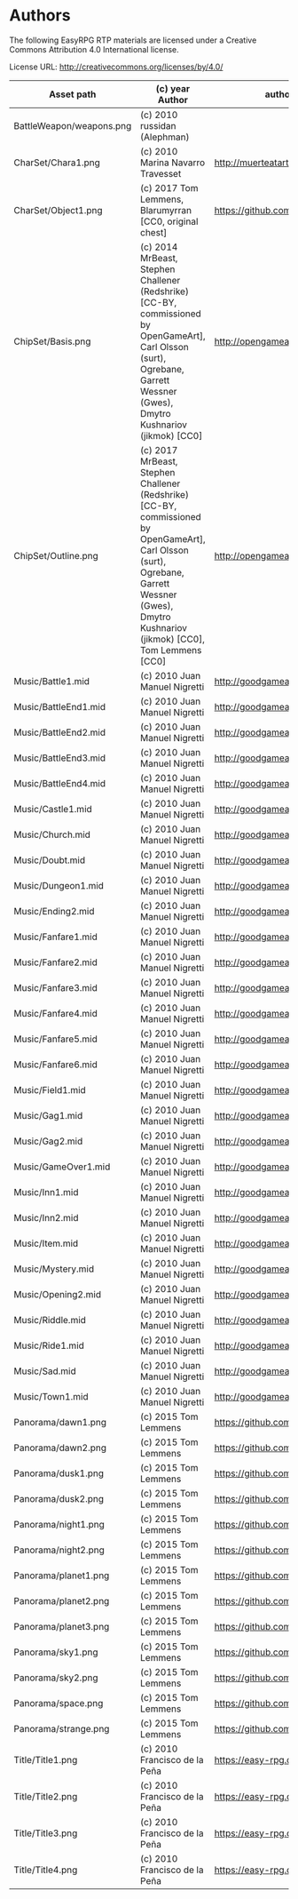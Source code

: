 Authors
=======

The following EasyRPG RTP materials are licensed under a
Creative Commons Attribution 4.0 International license.

License URL: http://creativecommons.org/licenses/by/4.0/

Asset path                  | (c) year Author                   | author URL
----------------------------|-----------------------------------|------------------------------------
BattleWeapon/weapons.png    | (c) 2010 russidan (Alephman)      |
CharSet/Chara1.png          | (c) 2010 Marina Navarro Travesset | http://muerteatartajo.blogspot.com/
CharSet/Object1.png         | (c) 2017 Tom Lemmens, Blarumyrran [CC0, original chest] | https://github.com/lemtom
ChipSet/Basis.png           | (c) 2014 MrBeast, Stephen Challener (Redshrike) [CC-BY, commissioned by OpenGameArt], Carl Olsson (surt), Ogrebane, Garrett Wessner (Gwes), Dmytro Kushnariov (jikmok) [CC0] | http://opengameart.org/
ChipSet/Outline.png         | (c) 2017 MrBeast, Stephen Challener (Redshrike) [CC-BY, commissioned by OpenGameArt], Carl Olsson (surt), Ogrebane, Garrett Wessner (Gwes), Dmytro Kushnariov (jikmok) [CC0], Tom Lemmens [CC0] | http://opengameart.org/
Music/Battle1.mid           | (c) 2010 Juan Manuel Nigretti     | http://goodgameaudio.com.ar/
Music/BattleEnd1.mid        | (c) 2010 Juan Manuel Nigretti     | http://goodgameaudio.com.ar/
Music/BattleEnd2.mid        | (c) 2010 Juan Manuel Nigretti     | http://goodgameaudio.com.ar/
Music/BattleEnd3.mid        | (c) 2010 Juan Manuel Nigretti     | http://goodgameaudio.com.ar/
Music/BattleEnd4.mid        | (c) 2010 Juan Manuel Nigretti     | http://goodgameaudio.com.ar/
Music/Castle1.mid           | (c) 2010 Juan Manuel Nigretti     | http://goodgameaudio.com.ar/
Music/Church.mid            | (c) 2010 Juan Manuel Nigretti     | http://goodgameaudio.com.ar/
Music/Doubt.mid             | (c) 2010 Juan Manuel Nigretti     | http://goodgameaudio.com.ar/
Music/Dungeon1.mid          | (c) 2010 Juan Manuel Nigretti     | http://goodgameaudio.com.ar/
Music/Ending2.mid           | (c) 2010 Juan Manuel Nigretti     | http://goodgameaudio.com.ar/
Music/Fanfare1.mid          | (c) 2010 Juan Manuel Nigretti     | http://goodgameaudio.com.ar/
Music/Fanfare2.mid          | (c) 2010 Juan Manuel Nigretti     | http://goodgameaudio.com.ar/
Music/Fanfare3.mid          | (c) 2010 Juan Manuel Nigretti     | http://goodgameaudio.com.ar/
Music/Fanfare4.mid          | (c) 2010 Juan Manuel Nigretti     | http://goodgameaudio.com.ar/
Music/Fanfare5.mid          | (c) 2010 Juan Manuel Nigretti     | http://goodgameaudio.com.ar/
Music/Fanfare6.mid          | (c) 2010 Juan Manuel Nigretti     | http://goodgameaudio.com.ar/
Music/Field1.mid            | (c) 2010 Juan Manuel Nigretti     | http://goodgameaudio.com.ar/
Music/Gag1.mid              | (c) 2010 Juan Manuel Nigretti     | http://goodgameaudio.com.ar/
Music/Gag2.mid              | (c) 2010 Juan Manuel Nigretti     | http://goodgameaudio.com.ar/
Music/GameOver1.mid         | (c) 2010 Juan Manuel Nigretti     | http://goodgameaudio.com.ar/
Music/Inn1.mid              | (c) 2010 Juan Manuel Nigretti     | http://goodgameaudio.com.ar/
Music/Inn2.mid              | (c) 2010 Juan Manuel Nigretti     | http://goodgameaudio.com.ar/
Music/Item.mid              | (c) 2010 Juan Manuel Nigretti     | http://goodgameaudio.com.ar/
Music/Mystery.mid           | (c) 2010 Juan Manuel Nigretti     | http://goodgameaudio.com.ar/
Music/Opening2.mid          | (c) 2010 Juan Manuel Nigretti     | http://goodgameaudio.com.ar/
Music/Riddle.mid            | (c) 2010 Juan Manuel Nigretti     | http://goodgameaudio.com.ar/
Music/Ride1.mid             | (c) 2010 Juan Manuel Nigretti     | http://goodgameaudio.com.ar/
Music/Sad.mid               | (c) 2010 Juan Manuel Nigretti     | http://goodgameaudio.com.ar/
Music/Town1.mid             | (c) 2010 Juan Manuel Nigretti     | http://goodgameaudio.com.ar/
Panorama/dawn1.png          | (c) 2015 Tom Lemmens              | https://github.com/lemtom
Panorama/dawn2.png          | (c) 2015 Tom Lemmens              | https://github.com/lemtom
Panorama/dusk1.png          | (c) 2015 Tom Lemmens              | https://github.com/lemtom
Panorama/dusk2.png          | (c) 2015 Tom Lemmens              | https://github.com/lemtom
Panorama/night1.png         | (c) 2015 Tom Lemmens              | https://github.com/lemtom
Panorama/night2.png         | (c) 2015 Tom Lemmens              | https://github.com/lemtom
Panorama/planet1.png        | (c) 2015 Tom Lemmens              | https://github.com/lemtom
Panorama/planet2.png        | (c) 2015 Tom Lemmens              | https://github.com/lemtom
Panorama/planet3.png        | (c) 2015 Tom Lemmens              | https://github.com/lemtom
Panorama/sky1.png           | (c) 2015 Tom Lemmens              | https://github.com/lemtom
Panorama/sky2.png           | (c) 2015 Tom Lemmens              | https://github.com/lemtom
Panorama/space.png          | (c) 2015 Tom Lemmens              | https://github.com/lemtom
Panorama/strange.png        | (c) 2015 Tom Lemmens              | https://github.com/lemtom
Title/Title1.png            | (c) 2010 Francisco de la Peña     | https://easy-rpg.org/
Title/Title2.png            | (c) 2010 Francisco de la Peña     | https://easy-rpg.org/
Title/Title3.png            | (c) 2010 Francisco de la Peña     | https://easy-rpg.org/
Title/Title4.png            | (c) 2010 Francisco de la Peña     | https://easy-rpg.org/
